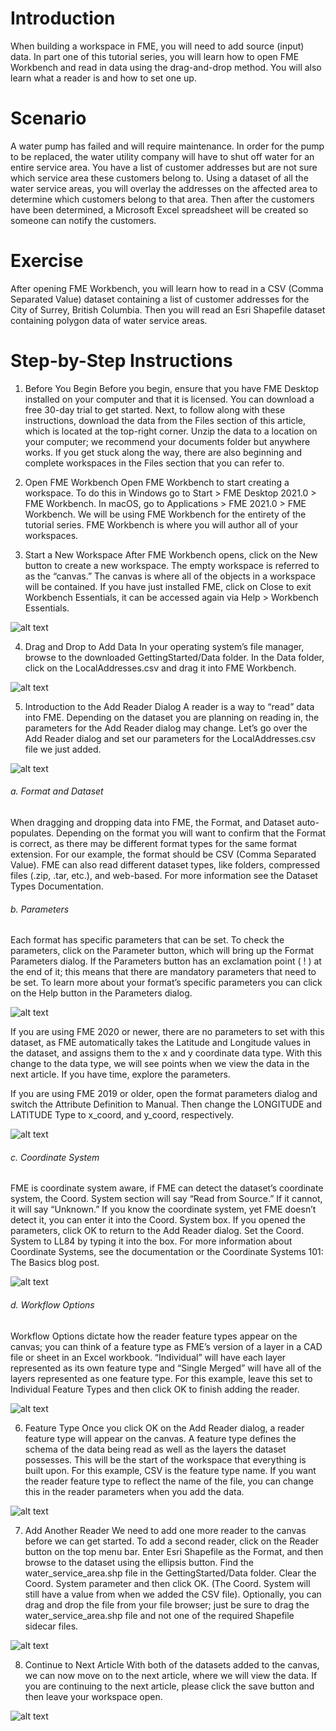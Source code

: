 # Introduction
When building a workspace in FME, you will need to add source (input) data. In part one of this tutorial series, you will learn how to open FME Workbench and read in data using the drag-and-drop method. You will also learn what a reader is and how to set one up.

# Scenario
A water pump has failed and will require maintenance. In order for the pump to be replaced, the water utility company will have to shut off water for an entire service area. You have a list of customer addresses but are not sure which service area these customers belong to. Using a dataset of all the water service areas, you will overlay the addresses on the affected area to determine which customers belong to that area. Then after the customers have been determined, a Microsoft Excel spreadsheet will be created so someone can notify the customers.

# Exercise
After opening FME Workbench, you will learn how to read in a CSV (Comma Separated Value) dataset containing a list of customer addresses for the City of Surrey, British Columbia. Then you will read an Esri Shapefile dataset containing polygon data of water service areas.

# Step-by-Step Instructions
1. Before You Begin
Before you begin, ensure that you have FME Desktop installed on your computer and that it is licensed. You can download a free 30-day trial to get started.
Next, to follow along with these instructions, download the data from the Files section of this article, which is located at the top-right corner. Unzip the data to a location on your computer; we recommend your documents folder but anywhere works.
If you get stuck along the way, there are also beginning and complete workspaces in the Files section that you can refer to.

2. Open FME Workbench
Open FME Workbench to start creating a workspace. To do this in Windows go to Start > FME Desktop 2021.0 > FME Workbench. In macOS, go to Applications > FME 2021.0 > FME Workbench.
We will be using FME Workbench for the entirety of the tutorial series. FME Workbench is where you will author all of your workspaces.

3. Start a New Workspace
After FME Workbench opens, click on the New button to create a new workspace. The empty workspace is referred to as the “canvas.” The canvas is where all of the objects in a workspace will be contained. If you have just installed FME, click on Close to exit Workbench Essentials, it can be accessed again via Help > Workbench Essentials.

![alt text](WorkbenchOverview.png "Workbench Overview")

4. Drag and Drop to Add Data
In your operating system’s file manager, browse to the downloaded GettingStarted/Data folder. In the Data folder, click on the LocalAddresses.csv and drag it into FME Workbench.

![alt text](AddCSV.gif "Add CSV")

5. Introduction to the Add Reader Dialog
A reader is a way to “read” data into FME. Depending on the dataset you are planning on reading in, the parameters for the Add Reader dialog may change. Let’s go over the Add Reader dialog and set our parameters for the LocalAddresses.csv file we just added.

![alt text](ReaderOverview.png "Reader Overview")

###### a. Format and Dataset
When dragging and dropping data into FME, the Format, and Dataset auto-populates. Depending on the format you will want to confirm that the Format is correct, as there may be different format types for the same format extension. For our example, the format should be CSV (Comma Separated Value).
FME can also read different dataset types, like folders, compressed files (.zip, .tar, etc.), and web-based. For more information see the Dataset Types Documentation.

###### b. Parameters
Each format has specific parameters that can be set. To check the parameters, click on the Parameter button, which will bring up the Format Parameters dialog. If the Parameters button has an exclamation point ( ! ) at the end of it; this means that there are mandatory parameters that need to be set. To learn more about your format’s specific parameters you can click on the Help button in the Parameters dialog.

![alt text](ParametersButton.png "Parameters Button")

If you are using FME 2020 or newer, there are no parameters to set with this dataset, as FME automatically takes the Latitude and Longitude values in the dataset, and assigns them to the x and y coordinate data type. With this change to the data type, we will see points when we view the data in the next article.  If you have time, explore the parameters.

If you are using FME 2019 or older, open the format parameters dialog and switch the Attribute Definition to Manual. Then change the LONGITUDE and LATITUDE Type to x_coord, and y_coord, respectively.

![alt text](2019ReaderParams.png "2019 Reader Parameters")

###### c. Coordinate System

FME is coordinate system aware, if FME can detect the dataset’s coordinate system, the Coord. System section will say “Read from Source.” If it cannot, it will say “Unknown.” If you know the coordinate system, yet FME doesn’t detect it, you can enter it into the Coord. System box.
If you opened the parameters, click OK to return to the Add Reader dialog. Set the Coord. System to LL84 by typing it into the box. For more information about Coordinate Systems, see the documentation or the Coordinate Systems 101: The Basics blog post.

![alt text](CoordSys.png "Coordinate System")

###### d. Workflow Options
Workflow Options dictate how the reader feature types appear on the canvas; you can think of a feature type as FME’s version of a layer in a CAD file or sheet in an Excel workbook. “Individual” will have each layer represented as its own feature type and “Single Merged” will have all of the layers represented as one feature type.
For this example, leave this set to Individual Feature Types and then click OK to finish adding the reader.

![alt text](WorkflowOptions.png "Workflow Options")

6. Feature Type
Once you click OK on the Add Reader dialog, a reader feature type will appear on the canvas. A feature type defines the schema of the data being read as well as the layers the dataset possesses. This will be the start of the workspace that everything is built upon.
For this example, CSV is the feature type name. If you want the reader feature type to reflect the name of the file, you can change this in the reader parameters when you add the data.

![alt text](FeatureType.png "Feature Type")

7. Add Another Reader
We need to add one more reader to the canvas before we can get started. To add a second reader, click on the Reader button on the top menu bar. Enter Esri Shapefile as the Format, and then browse to the dataset using the ellipsis button. Find the water_service_area.shp file in the GettingStarted/Data folder. Clear the Coord. System parameter and then click OK. (The Coord. System will still have a value from when we added the CSV file).
Optionally, you can drag and drop the file from your file browser; just be sure to drag the water_service_area.shp file and not one of the required Shapefile sidecar files.

![alt text](EsriReader.png "Esri Reader")

8. Continue to Next Article
With both of the datasets added to the canvas, we can now move on to the next article, where we will view the data. If you are continuing to the next article, please click the save button and then leave your workspace open.

![alt text](SaveButton.png "Save Button")
